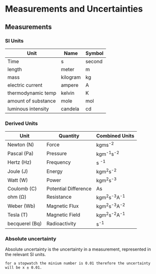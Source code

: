 # Measurements and Uncertainties 

## Measurements 

### SI Units

| Unit | Name | Symbol   |
|-----|---|---|
|  Time | s  | second  |
|  length   |  meter | m |
| mass    | kilogram  | kg   |
| electric current| ampere |A|
| thermodynamic temp | kelvin | K | 
| amount of substance | mole | mol| 
| luminous intensity | candela | cd |

### Derived Units 
| Unit | Quantity | Combined Units   |
|-----|---|---|
| Newton (N) | Force | kgms<sup>-2</sup> |
| Pascal (Pa) | Pressure | kgm<sup>-1</sup>s<sup>-2</sup> |
| Hertz (Hz) | Frequency | s <sup>-1</sup> |
| Joule (J) | Energy | kgm<sup>2</sup>s<sup>-2</sup> |
| Watt (W) | Power | kgm<sup>2</sup>s<sup>-3</sup> |
| Coulomb (C) | Potential Difference | As|
| ohm (Ω) | Resistance | kgm<sup>2</sup>s<sup>-3</sup>A<sup>-1</sup> |
| Weber (Wb) | Magnetic Flux | kgm<sup>2</sup>s<sup>-3</sup>A<sup>-2</sup> |
| Tesla (T) | Magnetic Field | kgm<sup>2</sup>s<sup>-2</sup>A<sup>-1</sup> |
| becquerel (Bq) | Radioactivity | s<sup>-1</sup> | 

### Absolute uncertainty
Absolute uncertainty is the uncertainty in a measurement, represented in the relevant SI units. 
```
for a stopwatch the minium number is 0.01 therefore the uncertainty will be x ± 0.01. 
```